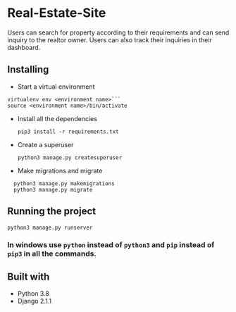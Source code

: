 # Real-Estate-Site
Users can search for property according to their requirements and can send inquiry to the realtor owner. Users can also track their inquiries in their dashboard.

## Installing
 * Start a virtual environment
  ```
  virtualenv env <environment name>```
  source <environment name>/bin/activate
  ```
* Install all the dependencies
  ```
  pip3 install -r requirements.txt
  ``` 
* Create a superuser
  ```
  python3 manage.py createsuperuser
  ```
* Make migrations and migrate
```
  python3 manage.py makemigrations
  python3 manage.py migrate
  ```

## Running the project
```
python3 manage.py runserver
```

### In windows use ```python``` instead of ```python3``` and ```pip``` instead of ```pip3``` in all the commands.

## Built with 
* Python 3.8
* Django 2.1.1
